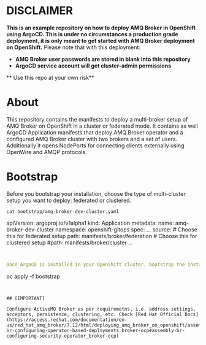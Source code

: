 # DISCLAIMER
**This is an example repository on how to deploy AMQ Broker in OpenShift using ArgoCD. This is under no circumstances a production grade deployment, it is only meant to get started with AMQ Broker deployment on OpenShift.** 
Please note that with this deployment:
* **AMQ Broker user passwords are stored in blank into this repository**
* **ArgoCD service account will get cluster-admin permissions**

** Use this repo at your own risk** 

# About
This repository contains the manifests to deploy a multi-broker setup of AMQ Broker on OpenShift in a cluster or federated mode. It contains as well ArgoCD Application manifests that deploy AMQ Broker operator and a configured AMQ Broker cluster with two brokers and a set of users.
Additionally it opens NodePorts for connecting clients externally using OpenWire and AMQP protocols.

# Bootstrap

Before you bootstrap your installation, choose the type of multi-cluster setup you want to deploy: federated or clustered.

```
cat bootstrap/amq-broker-dev-cluster.yaml

```
apiVersion: argoproj.io/v1alpha1
kind: Application
metadata:
  name: amq-broker-dev-cluster
  namespace: openshift-gitops
spec:
  ... 
  source:
    # Choose this for federated setup
    path: manifests/broker/federation
    # Choose this for clustered setup
    #path: manifests/broker/cluster
    ...
```yaml


Once ArgoCD is installed in your OpenShift cluster, bootstrap the installation of ArgoCD applications

```
oc apply -f bootstrap
```


## [IMPORTANT]  

Configure ActiveMQ Broker as per requiremetns, i.e. address settings, acceptors, persistence, clustering, etc. Check [Red Hat Official Docs](https://access.redhat.com/documentation/en-us/red_hat_amq_broker/7.12/html/deploying_amq_broker_on_openshift/assembly-br-configuring-operator-based-deployments_broker-ocp#assembly-br-configuring-security-operator_broker-ocp) 
